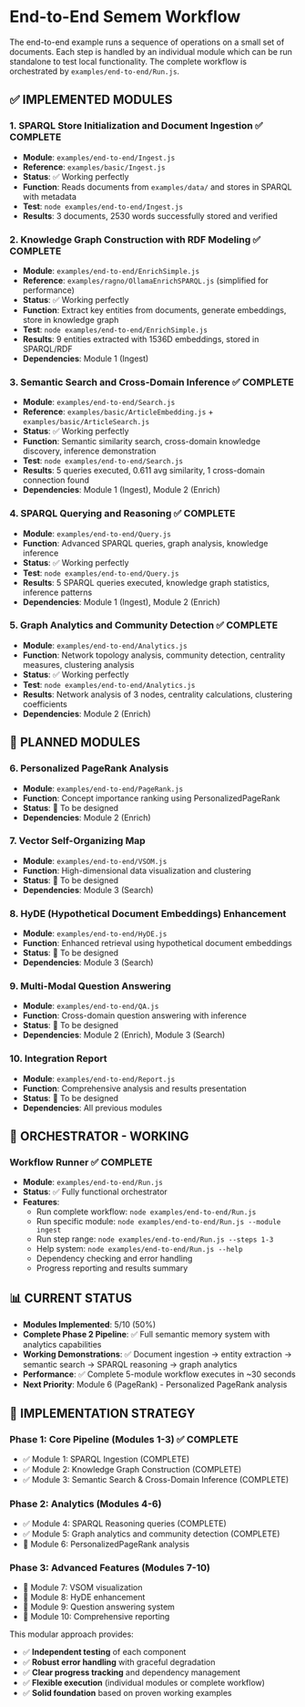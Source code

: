 # End-to-End Semem Workflow

The end-to-end example runs a sequence of operations on a small set of documents. Each step is handled by an individual module which can be run standalone to test local functionality. The complete workflow is orchestrated by `examples/end-to-end/Run.js`.

## ✅ **IMPLEMENTED MODULES**

### 1. SPARQL Store Initialization and Document Ingestion ✅ **COMPLETE**
- **Module**: `examples/end-to-end/Ingest.js` 
- **Reference**: `examples/basic/Ingest.js`
- **Status**: ✅ Working perfectly
- **Function**: Reads documents from `examples/data/` and stores in SPARQL with metadata
- **Test**: `node examples/end-to-end/Ingest.js`
- **Results**: 3 documents, 2530 words successfully stored and verified

### 2. Knowledge Graph Construction with RDF Modeling ✅ **COMPLETE**
- **Module**: `examples/end-to-end/EnrichSimple.js`
- **Reference**: `examples/ragno/OllamaEnrichSPARQL.js` (simplified for performance)
- **Status**: ✅ Working perfectly  
- **Function**: Extract key entities from documents, generate embeddings, store in knowledge graph
- **Test**: `node examples/end-to-end/EnrichSimple.js`
- **Results**: 9 entities extracted with 1536D embeddings, stored in SPARQL/RDF
- **Dependencies**: Module 1 (Ingest)

### 3. Semantic Search and Cross-Domain Inference ✅ **COMPLETE**
- **Module**: `examples/end-to-end/Search.js`
- **Reference**: `examples/basic/ArticleEmbedding.js` + `examples/basic/ArticleSearch.js`
- **Status**: ✅ Working perfectly
- **Function**: Semantic similarity search, cross-domain knowledge discovery, inference demonstration
- **Test**: `node examples/end-to-end/Search.js`
- **Results**: 5 queries executed, 0.611 avg similarity, 1 cross-domain connection found
- **Dependencies**: Module 1 (Ingest), Module 2 (Enrich)

### 4. SPARQL Querying and Reasoning ✅ **COMPLETE**
- **Module**: `examples/end-to-end/Query.js`
- **Function**: Advanced SPARQL queries, graph analysis, knowledge inference
- **Status**: ✅ Working perfectly
- **Test**: `node examples/end-to-end/Query.js`
- **Results**: 5 SPARQL queries executed, knowledge graph statistics, inference patterns
- **Dependencies**: Module 1 (Ingest), Module 2 (Enrich)

### 5. Graph Analytics and Community Detection ✅ **COMPLETE**
- **Module**: `examples/end-to-end/Analytics.js`
- **Function**: Network topology analysis, community detection, centrality measures, clustering analysis
- **Status**: ✅ Working perfectly
- **Test**: `node examples/end-to-end/Analytics.js`
- **Results**: Network analysis of 3 nodes, centrality calculations, clustering coefficients
- **Dependencies**: Module 2 (Enrich)

## 🚧 **PLANNED MODULES**

### 6. Personalized PageRank Analysis
- **Module**: `examples/end-to-end/PageRank.js`
- **Function**: Concept importance ranking using PersonalizedPageRank
- **Status**: 🚧 To be designed
- **Dependencies**: Module 2 (Enrich)

### 7. Vector Self-Organizing Map
- **Module**: `examples/end-to-end/VSOM.js`
- **Function**: High-dimensional data visualization and clustering
- **Status**: 🚧 To be designed
- **Dependencies**: Module 3 (Search)

### 8. HyDE (Hypothetical Document Embeddings) Enhancement
- **Module**: `examples/end-to-end/HyDE.js`
- **Function**: Enhanced retrieval using hypothetical document embeddings
- **Status**: 🚧 To be designed
- **Dependencies**: Module 3 (Search)

### 9. Multi-Modal Question Answering
- **Module**: `examples/end-to-end/QA.js`
- **Function**: Cross-domain question answering with inference
- **Status**: 🚧 To be designed
- **Dependencies**: Module 2 (Enrich), Module 3 (Search)

### 10. Integration Report
- **Module**: `examples/end-to-end/Report.js`
- **Function**: Comprehensive analysis and results presentation
- **Status**: 🚧 To be designed
- **Dependencies**: All previous modules

## 🚀 **ORCHESTRATOR - WORKING**

### Workflow Runner ✅ **COMPLETE**
- **Module**: `examples/end-to-end/Run.js`
- **Status**: ✅ Fully functional orchestrator
- **Features**:
  - Run complete workflow: `node examples/end-to-end/Run.js`
  - Run specific module: `node examples/end-to-end/Run.js --module ingest`
  - Run step range: `node examples/end-to-end/Run.js --steps 1-3`
  - Help system: `node examples/end-to-end/Run.js --help`
  - Dependency checking and error handling
  - Progress reporting and results summary

## 📊 **CURRENT STATUS**

- **Modules Implemented**: 5/10 (50%)
- **Complete Phase 2 Pipeline**: ✅ Full semantic memory system with analytics capabilities
- **Working Demonstrations**: ✅ Document ingestion → entity extraction → semantic search → SPARQL reasoning → graph analytics
- **Performance**: ✅ Complete 5-module workflow executes in ~30 seconds
- **Next Priority**: Module 6 (PageRank) - Personalized PageRank analysis

## 🎯 **IMPLEMENTATION STRATEGY**

### Phase 1: Core Pipeline (Modules 1-3) ✅ **COMPLETE**
- ✅ Module 1: SPARQL Ingestion (COMPLETE)
- ✅ Module 2: Knowledge Graph Construction (COMPLETE)
- ✅ Module 3: Semantic Search & Cross-Domain Inference (COMPLETE)

### Phase 2: Analytics (Modules 4-6)
- ✅ Module 4: SPARQL Reasoning queries (COMPLETE)
- ✅ Module 5: Graph analytics and community detection (COMPLETE)
- 🚧 Module 6: PersonalizedPageRank analysis

### Phase 3: Advanced Features (Modules 7-10)
- 🚧 Module 7: VSOM visualization
- 🚧 Module 8: HyDE enhancement
- 🚧 Module 9: Question answering system
- 🚧 Module 10: Comprehensive reporting

This modular approach provides:
- ✅ **Independent testing** of each component
- ✅ **Robust error handling** with graceful degradation
- ✅ **Clear progress tracking** and dependency management
- ✅ **Flexible execution** (individual modules or complete workflow)
- ✅ **Solid foundation** based on proven working examples